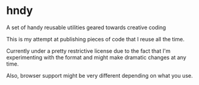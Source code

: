 # hndy

A set of handy reusable utilities geared towards creative coding

This is my attempt at publishing pieces of code that I reuse all the time.

Currently under a pretty restrictive license due to the fact that I'm experimenting with the format and might make dramatic changes at any time.

Also, browser support might be very different depending on what you use.
